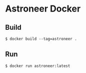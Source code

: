# Astroneer Docker

## Build
```
$ docker build --tag=astroneer .
```

## Run
```
$ docker run astroneer:latest
```